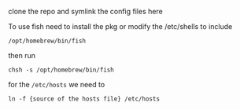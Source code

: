 clone the repo and symlink the config files here

To use fish need to install the pkg or modify the /etc/shells to include
```
/opt/homebrew/bin/fish
```

then run
```
chsh -s /opt/homebrew/bin/fish
```


for the `/etc/hosts` we need to
```
ln -f {source of the hosts file} /etc/hosts
```
